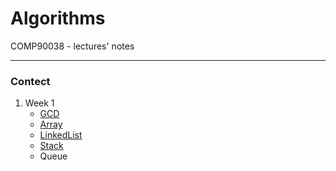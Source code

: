 # Algorithms

COMP90038 - lectures' notes

---

### Contect
1. Week 1
    * [GCD](./gcd.py)
    * [Array](./findArray.py)
    * [LinkedList](./LinkedList.ipynb)
    * [Stack](./Stack.ipynb)
    * Queue

